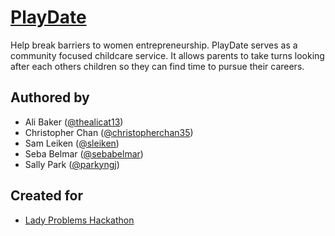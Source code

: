 # [PlayDate](https://playdate-lp.herokuapp.com)

Help break barriers to women entrepreneurship. PlayDate serves as a community focused childcare service. It allows parents to take turns looking after each others children so they can find time to pursue their careers.

## Authored by

* Ali Baker ([@thealicat13](https://github.com/thealicat13))
* Christopher Chan ([@christopherchan35](https://github.com/christopherchan35))
* Sam Leiken ([@sleiken](https://github.com/sleiken))
* Seba Belmar ([@sebabelmar](https://github.com/sebabelmar))
* Sally Park ([@parkyngj](https://github.com/parkyngj))

## Created for

* [Lady Problems Hackathon](http://ladyproblemshackathon.com/)
